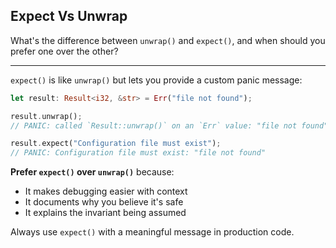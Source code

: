 ## Expect Vs Unwrap

What's the difference between `unwrap()` and `expect()`, and when should you prefer one over the other?

---

`expect()` is like `unwrap()` but lets you provide a custom panic message:

```rust
let result: Result<i32, &str> = Err("file not found");

result.unwrap();  
// PANIC: called `Result::unwrap()` on an `Err` value: "file not found"

result.expect("Configuration file must exist");
// PANIC: Configuration file must exist: "file not found"
```

**Prefer `expect()` over `unwrap()`** because:
- It makes debugging easier with context
- It documents why you believe it's safe
- It explains the invariant being assumed

Always use `expect()` with a meaningful message in production code.

